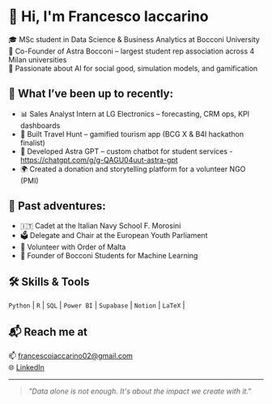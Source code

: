 # 👋 Hi, I'm Francesco Iaccarino

🎓 MSc student in Data Science & Business Analytics at Bocconi University  
🚀 Co-Founder of Astra Bocconi – largest student rep association across 4 Milan universities  
🧠 Passionate about AI for social good, simulation models, and gamification  

## 💼 What I’ve been up to recently:
- 📊 Sales Analyst Intern at LG Electronics – forecasting, CRM ops, KPI dashboards  
- 🧭 Built Travel Hunt – gamified tourism app (BCG X & B4I hackathon finalist)  
- 🤖 Developed Astra GPT – custom chatbot for student services - https://chatgpt.com/g/g-QAGU04uut-astra-gpt
- 🌍 Created a donation and storytelling platform for a volunteer NGO (PMI)

## 🌱 Past adventures:
- 🇮🇹 Cadet at the Italian Navy School F. Morosini  
- 🗳️ Delegate and Chair at the European Youth Parliament  
- 🏥 Volunteer with Order of Malta  
- 🧪 Founder of Bocconi Students for Machine Learning  

## 🛠 Skills & Tools
`Python` | `R` | `SQL` | `Power BI` | `Supabase` | `Notion` | `LaTeX` | 

## 📬 Reach me at
📫 francescoiaccarino02@gmail.com  
🌐 [LinkedIn](https://www.linkedin.com/in/francesco-iaccarino-109046221/)

---

> _"Data alone is not enough. It's about the impact we create with it."_  

